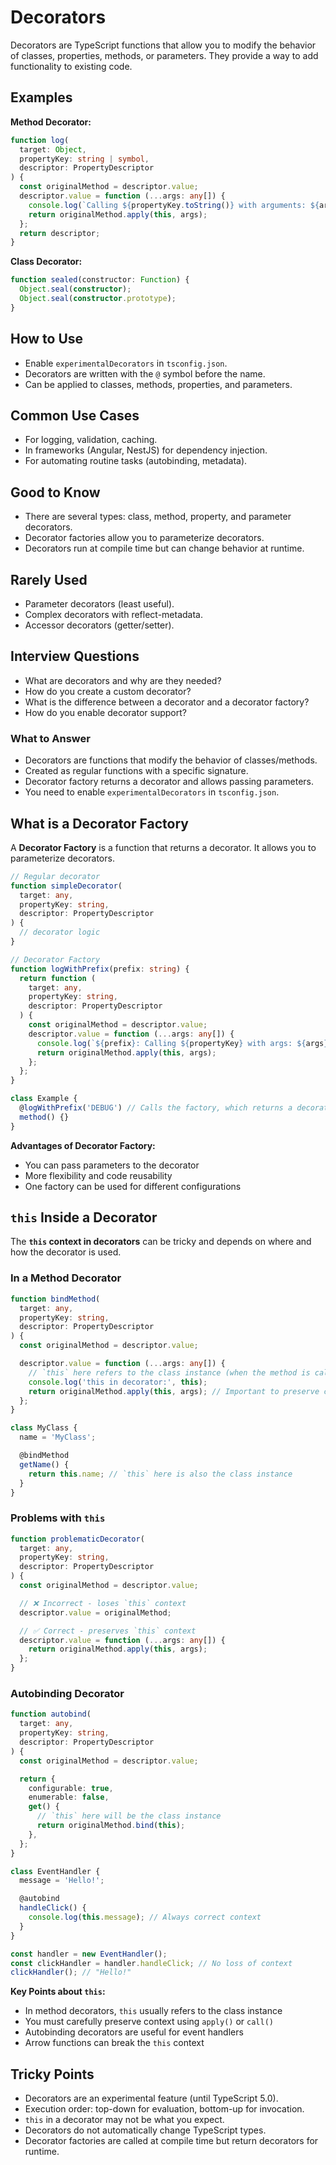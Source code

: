 # Decorators

Decorators are TypeScript functions that allow you to modify the behavior of classes, properties, methods, or parameters. They provide a way to add functionality to existing code.

## Examples

**Method Decorator:**

```typescript
function log(
  target: Object,
  propertyKey: string | symbol,
  descriptor: PropertyDescriptor
) {
  const originalMethod = descriptor.value;
  descriptor.value = function (...args: any[]) {
    console.log(`Calling ${propertyKey.toString()} with arguments: ${args}`);
    return originalMethod.apply(this, args);
  };
  return descriptor;
}
```

**Class Decorator:**

```typescript
function sealed(constructor: Function) {
  Object.seal(constructor);
  Object.seal(constructor.prototype);
}
```

## How to Use

- Enable `experimentalDecorators` in `tsconfig.json`.
- Decorators are written with the `@` symbol before the name.
- Can be applied to classes, methods, properties, and parameters.

## Common Use Cases

- For logging, validation, caching.
- In frameworks (Angular, NestJS) for dependency injection.
- For automating routine tasks (autobinding, metadata).

## Good to Know

- There are several types: class, method, property, and parameter decorators.
- Decorator factories allow you to parameterize decorators.
- Decorators run at compile time but can change behavior at runtime.

## Rarely Used

- Parameter decorators (least useful).
- Complex decorators with reflect-metadata.
- Accessor decorators (getter/setter).

## Interview Questions

- What are decorators and why are they needed?
- How do you create a custom decorator?
- What is the difference between a decorator and a decorator factory?
- How do you enable decorator support?

### What to Answer

- Decorators are functions that modify the behavior of classes/methods.
- Created as regular functions with a specific signature.
- Decorator factory returns a decorator and allows passing parameters.
- You need to enable `experimentalDecorators` in `tsconfig.json`.

## What is a Decorator Factory

A **Decorator Factory** is a function that returns a decorator. It allows you to parameterize decorators.

```typescript
// Regular decorator
function simpleDecorator(
  target: any,
  propertyKey: string,
  descriptor: PropertyDescriptor
) {
  // decorator logic
}

// Decorator Factory
function logWithPrefix(prefix: string) {
  return function (
    target: any,
    propertyKey: string,
    descriptor: PropertyDescriptor
  ) {
    const originalMethod = descriptor.value;
    descriptor.value = function (...args: any[]) {
      console.log(`${prefix}: Calling ${propertyKey} with args: ${args}`);
      return originalMethod.apply(this, args);
    };
  };
}

class Example {
  @logWithPrefix('DEBUG') // Calls the factory, which returns a decorator
  method() {}
}
```

**Advantages of Decorator Factory:**

- You can pass parameters to the decorator
- More flexibility and code reusability
- One factory can be used for different configurations

## `this` Inside a Decorator

The **`this` context in decorators** can be tricky and depends on where and how the decorator is used.

### In a Method Decorator

```typescript
function bindMethod(
  target: any,
  propertyKey: string,
  descriptor: PropertyDescriptor
) {
  const originalMethod = descriptor.value;

  descriptor.value = function (...args: any[]) {
    // `this` here refers to the class instance (when the method is called)
    console.log('this in decorator:', this);
    return originalMethod.apply(this, args); // Important to preserve context
  };
}

class MyClass {
  name = 'MyClass';

  @bindMethod
  getName() {
    return this.name; // `this` here is also the class instance
  }
}
```

### Problems with `this`

```typescript
function problematicDecorator(
  target: any,
  propertyKey: string,
  descriptor: PropertyDescriptor
) {
  const originalMethod = descriptor.value;

  // ❌ Incorrect - loses `this` context
  descriptor.value = originalMethod;

  // ✅ Correct - preserves `this` context
  descriptor.value = function (...args: any[]) {
    return originalMethod.apply(this, args);
  };
}
```

### Autobinding Decorator

```typescript
function autobind(
  target: any,
  propertyKey: string,
  descriptor: PropertyDescriptor
) {
  const originalMethod = descriptor.value;

  return {
    configurable: true,
    enumerable: false,
    get() {
      // `this` here will be the class instance
      return originalMethod.bind(this);
    },
  };
}

class EventHandler {
  message = 'Hello!';

  @autobind
  handleClick() {
    console.log(this.message); // Always correct context
  }
}

const handler = new EventHandler();
const clickHandler = handler.handleClick; // No loss of context
clickHandler(); // "Hello!"
```

**Key Points about `this`:**

- In method decorators, `this` usually refers to the class instance
- You must carefully preserve context using `apply()` or `call()`
- Autobinding decorators are useful for event handlers
- Arrow functions can break the `this` context

## Tricky Points

- Decorators are an experimental feature (until TypeScript 5.0).
- Execution order: top-down for evaluation, bottom-up for invocation.
- `this` in a decorator may not be what you expect.
- Decorators do not automatically change TypeScript types.
- Decorator factories are called at compile time but return decorators for runtime.
